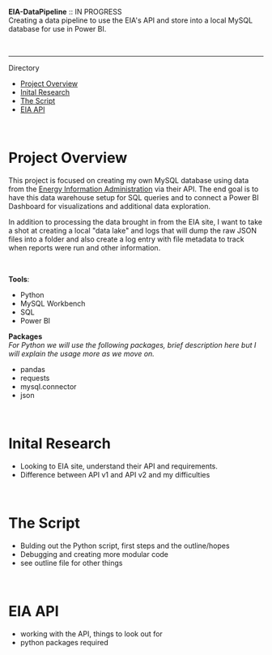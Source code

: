**EIA-DataPipeline** :: IN PROGRESS<br>
Creating a data pipeline to use the EIA's API and store into a local MySQL database for use in Power BI.

<br>

---

Directory

- [Project Overview](#project-overview)
- [Inital Research](#inital-research)
- [The Script](#the-script)
- [EIA API](#eia-api)

<br>

# Project Overview

This project is focused on creating my own MySQL database using data from the [Energy Information Administration](https://www.eia.gov/) via their API. The end goal is to have this data warehouse setup for SQL queries and to connect a Power BI Dashboard for visualizations and additional data exploration.

In addition to processing the data brought in from the EIA site, I want to take a shot at creating a local "data lake" and logs that will dump the raw JSON files into a folder and also create a log entry with file metadata to track when reports were run and other information.

<br>

**Tools**:

- Python
- MySQL Workbench
- SQL
- Power BI

**Packages** <br>
*For Python we will use the following packages, brief description here but I will explain the usage more as we move on.*

- pandas
- requests
- mysql.connector
- json

<br>

# Inital Research

- Looking to EIA site, understand their API and requirements.
- Difference between API v1 and API v2 and my difficulties

<br>

# The Script

- Bulding out the Python script, first steps and the outline/hopes 
- Debugging and creating more modular code
- see outline file for other things

<br>

# EIA API

- working with the API, things to look out for
- python packages required